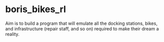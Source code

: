 # boris_bikes_rl

Aim is to build a program that will emulate all the docking stations, bikes, and infrastructure (repair staff, and so on) required to make their dream a reality.
